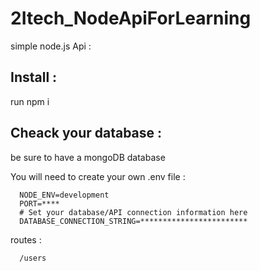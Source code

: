 # 2Itech_NodeApiForLearning

simple node.js Api : 

## Install : 

run   npm i

## Cheack your database : 

be sure to have a mongoDB database

You will need to create your own .env file : 

      NODE_ENV=development
      PORT=****
      # Set your database/API connection information here
      DATABASE_CONNECTION_STRING=************************

routes : 

      /users
